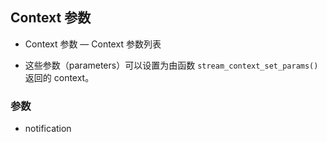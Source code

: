## Context 参数
* Context 参数 — Context 参数列表


* 这些参数（parameters）可以设置为由函数 `stream_context_set_params()` 返回的 context。


### 参数
* notification
